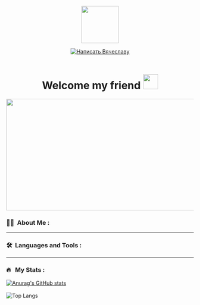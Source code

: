 <p align="center"><img src="https://media.giphy.com/media/M9gbBd9nbDrOTu1Mqx/giphy.gif" width="100"/></p>
<p align="center">
    <a href="https://t.me/maksachv"><img src="https://img.shields.io/badge/Telegram-blue?logo=telegram&logoColor=white" alt="Написать Вячеславу"></a>
</p>
<p align="center"><img src="https://komarev.com/ghpvc/?username=maksachve&style=flat-square&color=blue" alt=""></p>

<h1 align="center">Welcome my friend <img src="https://media.giphy.com/media/hvRJCLFzcasrR4ia7z/giphy.gif" width="40"></h1>

<p align="center"><img src="https://media.giphy.com/media/dWesBcTLavkZuG35MI/giphy.gif" width="600" height="300"  /></p>

### :woman_technologist: &nbsp;About Me :

---

### 🛠 &nbsp;Languages and Tools :

---

### 🔥 &nbsp; My Stats :

[![Anurag's GitHub stats](https://github-readme-stats.vercel.app/api?username=maksachve&theme=tokyonight)](https://github.com/anuraghazra/github-readme-stats)
<br>
<br>
![Top Langs](https://github-readme-stats.vercel.app/api/top-langs/?username=maksachve&theme=tokyonight)
